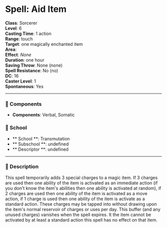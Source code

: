 
# Spell: Aid Item
**Class**: Sorcerer  
**Level**: 6  
**Casting Time**: 1 action  
**Range**: touch  
**Target**: one magically enchanted item  
**Area**:   
**Effect**: _None_  
**Duration**: one hour  
**Saving Throw**: None (none)  
**Spell Resistance**: No (no)  
**DC**: 16  
**Caster Level**: 1  
**Spontaneous**: Yes

---

### 🔮 Components
- **Components**: Verbal, Somatic

### 🏫 School
- ** School **: Transmutation
- ** Subschool **: undefined
- ** Descriptor **: undefined
---

### 📜 Description
This spell temporarily adds 3 special charges to a magic item. If 3 charges are used then one ability of the item is activated as an immediate action (if you don't know the item's abilities then one ability is activated at random), if 2 charges are used then one ability of the item is activated as a move action, if 1 charge is used then one ability of the item is activate as a standard action. These charges may be tapped into without drawing upon the item's normal reservoir of charges or uses per day. This buffer (and any unused charges) vanishes when the spell expires. It the item cannot be activated by at least a standard action this spell has no effect on that item.
